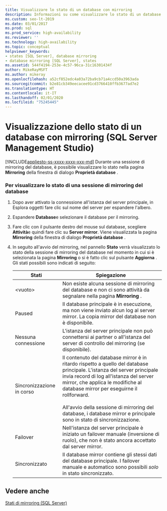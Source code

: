 ```yaml
---
title: Visualizzare lo stato di un database con mirroring
description: Informazioni su come visualizzare lo stato di un database configurato per il mirroring all'interno dell'interfaccia utente grafica di SQL Server Management Studio (SSMS).
ms.custom: seo-lt-2019
ms.date: 03/01/2017
ms.prod: sql
ms.prod_service: high-availability
ms.reviewer: ''
ms.technology: high-availability
ms.topic: conceptual
helpviewer_keywords:
- states [SQL Server], database mirroring
- database mirroring [SQL Server], states
ms.assetid: 544f4194-253e-4c57-96ca-31c16301434f
author: MikeRayMSFT
ms.author: mikeray
ms.openlocfilehash: a52cf852edc4a03a72ba9cb71a4ccd50a3963ada
ms.sourcegitcommit: b2e81cb349eecacee91cd3766410ffb3677ad7e2
ms.translationtype: HT
ms.contentlocale: it-IT
ms.lasthandoff: 02/01/2020
ms.locfileid: "75245445"
---
```

# <a name="view-the-state-of-a-mirrored-database-sql-server-management-studio"></a>Visualizzazione dello stato di un database con mirroring (SQL Server Management Studio)
[!INCLUDE[appliesto-ss-xxxx-xxxx-xxx-md](../../includes/appliesto-ss-xxxx-xxxx-xxx-md.md)]
  Durante una sessione di mirroring del database, è possibile visualizzare lo stato nella pagina **Mirroring** della finestra di dialogo **Proprietà database** .  
  
### <a name="to-view-the-status-of-a-database-mirroring-session"></a>Per visualizzare lo stato di una sessione di mirroring del database  
  
1.  Dopo aver attivato la connessione all'istanza del server principale, in Esplora oggetti fare clic sul nome del server per espandere l'albero.  
  
2.  Espandere **Database**e selezionare il database per il mirroring.  
  
3.  Fare clic con il pulsante destro del mouse sul database, scegliere **Attività**e quindi fare clic su **Server mirror**. Viene visualizzata la pagina **Mirroring** della finestra di dialogo **Proprietà database** .  
  
4.  In seguito all'avvio del mirroring, nel pannello **Stato** verrà visualizzato lo stato della sessione di mirroring del database nel momento in cui si è selezionata la pagina **Mirroring** o si è fatto clic sul pulsante **Aggiorna** . Gli stati possibili sono indicati di seguito:  
  
    |Stati|Spiegazione|  
    |------------|-----------------|  
    |\<vuoto>|Non esiste alcuna sessione di mirroring del database e non ci sono attività da segnalare nella pagina **Mirroring** .|  
    |Paused|Il database principale è in esecuzione, ma non viene inviato alcun log al server mirror. La copia mirror del database non è disponibile.|  
    |Nessuna connessione|L'istanza del server principale non può connettersi ai partner o all'istanza del server di controllo del mirroring (se disponibile).|  
    |Sincronizzazione in corso|Il contenuto del database mirror è in ritardo rispetto a quello del database principale. L'istanza del server principale invia record di log all'istanza del server mirror, che applica le modifiche al database mirror per eseguirne il rollforward.<br /><br /> All'avvio della sessione di mirroring del database, i database mirror e principale sono in stato di sincronizzazione.|  
    |Failover|Nell'istanza del server principale è iniziato un failover manuale (inversione di ruolo), che non è stato ancora accettato dal server mirror.|  
    |Sincronizzato|Il database mirror contiene gli stessi dati del database principale. I failover manuale e automatico sono possibili *solo* in stato sincronizzato.|  
  
## <a name="see-also"></a>Vedere anche  
 [Stati di mirroring &#40;SQL Server&#41;](../../database-engine/database-mirroring/mirroring-states-sql-server.md)  
  
  
